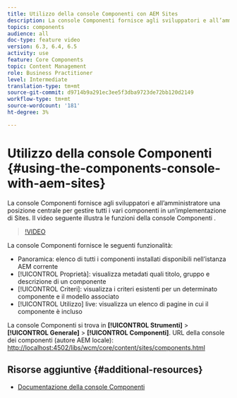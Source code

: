 ```yaml
---
title: Utilizzo della console Componenti con AEM Sites
description: La console Componenti fornisce agli sviluppatori e all’amministratore una posizione centrale per gestire tutti i vari componenti in un’implementazione di Sites. Il video seguente illustra le funzioni della console Componenti .
topics: components
audience: all
doc-type: feature video
version: 6.3, 6.4, 6.5
activity: use
feature: Core Components
topic: Content Management
role: Business Practitioner
level: Intermediate
translation-type: tm+mt
source-git-commit: d9714b9a291ec3ee5f3dba9723de72bb120d2149
workflow-type: tm+mt
source-wordcount: '181'
ht-degree: 3%

---
```



# Utilizzo della console Componenti {#using-the-components-console-with-aem-sites}

La console Componenti fornisce agli sviluppatori e all’amministratore una posizione centrale per gestire tutti i vari componenti in un’implementazione di Sites. Il video seguente illustra le funzioni della console Componenti .

>[!VIDEO](https://video.tv.adobe.com/v/17417/?quality=9&learn=on)

La console Componenti fornisce le seguenti funzionalità:

* Panoramica: elenco di tutti i componenti installati disponibili nell’istanza AEM corrente
* [!UICONTROL Proprietà]: visualizza metadati quali titolo, gruppo e descrizione di un componente
* [!UICONTROL Criteri]: visualizza i criteri esistenti per un determinato componente e il modello associato
* [!UICONTROL Utilizzo] live: visualizza un elenco di pagine in cui il componente è incluso

La console Componenti si trova in **[!UICONTROL Strumenti]** > **[!UICONTROL Generale]** > **[!UICONTROL Componenti]**.
URL della console dei componenti (autore AEM locale): [http://localhost:4502/libs/wcm/core/content/sites/components.html](http://localhost:4502/libs/wcm/core/content/sites/components.html)

## Risorse aggiuntive {#additional-resources}

* [Documentazione della console Componenti](https://helpx.adobe.com/experience-manager/6-5/sites/authoring/using/default-components-console.html)
